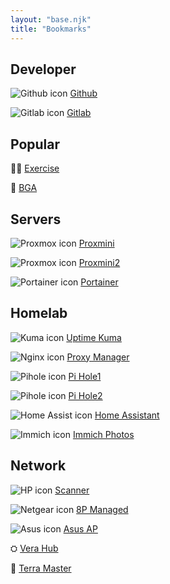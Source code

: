 ```yaml
---
layout: "base.njk"
title: "Bookmarks"
---
```

## Developer

![Github icon](https://cdn.simpleicons.org/github?viewbox=auto&size=20) [Github](https://github.com/)

![Gitlab icon](https://cdn.simpleicons.org/gitlab?viewbox=auto&size=20) [Gitlab](https://gitlab.com)

## Popular

💪🏻 [Exercise](https://www.wellnessliving.com/Wl/Video/Catalog/Catalog.html?k_business=375068&k_video_category=qldswJ0r)

🎲 [BGA](https://boardgamearena.com/)

## Servers

![Proxmox icon](https://cdn.simpleicons.org/proxmox?viewbox=auto&size=20) [Proxmini](https://proxmini.lab.sarlaac.ca/)

![Proxmox icon](https://cdn.simpleicons.org/proxmox?viewbox=auto&size=20) [Proxmini2](https://proxmini2.lab.sarlaac.ca/)

![Portainer icon](https://cdn.simpleicons.org/portainer?viewbox=auto&size=20) [Portainer](https://portainer.lab.sarlaac.ca/)

## Homelab

![Kuma icon](https://cdn.simpleicons.org/uptimekuma?viewbox=auto&size=20) [Uptime Kuma](https://uptime.lab.sarlaac.ca/)

![Nginx icon](https://cdn.simpleicons.org/nginxproxymanager?viewbox=auto&size=20) [Proxy Manager](https://lab.sarlaac.ca/)

![Pihole icon](https://cdn.simpleicons.org/pihole?viewbox=auto&size=20) [Pi Hole1](https://dns.lab.sarlaac.ca/admin/login)

![Pihole icon](https://cdn.simpleicons.org/pihole?viewbox=auto&size=20) [Pi Hole2](https://dns2.lab.sarlaac.ca/admin/login)

![Home Assist icon](https://cdn.simpleicons.org/homeassistant?viewbox=auto&size=20) [Home Assistant](https://ha.lab.sarlaac.ca/)

![Immich icon](https://cdn.simpleicons.org/immich?viewbox=auto&size=20) [Immich Photos](http://docker-vm2.lan:2283/photos)

## Network

![HP icon](https://cdn.simpleicons.org/hp?viewbox=auto&size=20) [Scanner](http://10.88.88.60/#hId-pgWebScan)

![Netgear icon](https://cdn.simpleicons.org/netgear?viewbox=auto&size=20) [8P Managed](http://10.88.88.2/index.htm)

![Asus icon](https://cdn.simpleicons.org/asus?viewbox=auto&size=20) [Asus AP](http://10.88.88.1/Main_Login.asp)

⛭ [Vera Hub](https://vera.lab.sarlaac.ca/cmh/#dashboard)

💾 [Terra Master](https://nas.lab.sarlaac.ca/tos/index.php?user/login)

